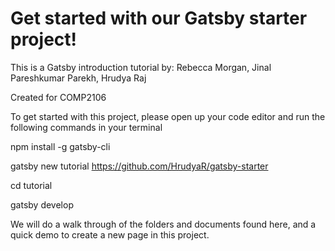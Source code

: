 <h1>Get started with our Gatsby starter project!</h1>

This is a Gatsby introduction tutorial by: Rebecca Morgan, Jinal Pareshkumar Parekh, Hrudya Raj

Created for COMP2106

To get started with this project, please open up your code editor and run the following commands in your terminal

npm install -g gatsby-cli

gatsby new tutorial https://github.com/HrudyaR/gatsby-starter

cd tutorial

gatsby develop

We will do a walk through of the folders and documents found here, and a quick demo to create a new page in this project.
